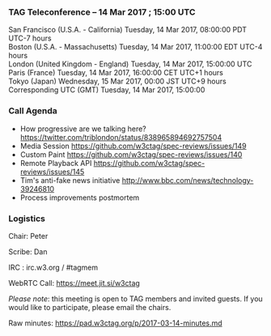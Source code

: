 ### TAG Teleconference – 14 Mar 2017 ; 15:00 UTC

San Francisco (U.S.A. - California)	Tuesday, 14 Mar 2017, 08:00:00	PDT	UTC-7 hours  
Boston (U.S.A. - Massachusetts)	Tuesday, 14 Mar 2017, 11:00:00	EDT	UTC-4 hours  
London (United Kingdom - England)	Tuesday, 14 Mar 2017, 15:00:00	UTC  
Paris (France)	Tuesday, 14 Mar 2017, 16:00:00	CET	UTC+1 hours  
Tokyo (Japan)	Wednesday, 15 Mar 2017, 00:00	JST	UTC+9 hours  
Corresponding UTC (GMT)	Tuesday, 14 Mar 2017, 15:00:00	 

### Call Agenda

* How progressive are we talking here? https://twitter.com/triblondon/status/838965894692757504
* Media Session https://github.com/w3ctag/spec-reviews/issues/149
* Custom Paint https://github.com/w3ctag/spec-reviews/issues/140
* Remote Playback API https://github.com/w3ctag/spec-reviews/issues/145
* Tim's anti-fake news initiative http://www.bbc.com/news/technology-39246810
* Process improvements postmortem

### Logistics

Chair: Peter

Scribe: Dan

IRC : irc.w3.org / #tagmem

WebRTC Call: https://meet.jit.si/w3ctag

*Please note*: this meeting is open to TAG members and invited guests. If you would like to participate, please email the chairs.

Raw minutes: https://pad.w3ctag.org/p/2017-03-14-minutes.md
